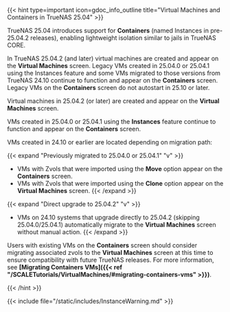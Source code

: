 &NewLine;

{{< hint type=important icon=gdoc_info_outline title="Virtual Machines and Containers in TrueNAS 25.04" >}}

TrueNAS 25.04 introduces support for **Containers** (named Instances in pre-25.04.2 releases), enabling lightweight isolation similar to jails in TrueNAS CORE.

In TrueNAS 25.04.2 (and later) virtual machines are created and appear on the **Virtual Machines** screen.
Legacy VMs created in 25.04.0 or 25.04.1 using the Instances feature and some VMs migrated to those versions from TrueNAS 24.10 continue to function and appear on the **Containers** screen.
Legacy VMs on the **Containers** screen do not autostart in 25.10 or later.

Virtual machines in 25.04.2 (or later) are created and appear on the **Virtual Machines** screen.

VMs created in 25.04.0 or 25.04.1 using the **Instances** feature continue to function and appear on the **Containers** screen.

VMs created in 24.10 or earlier are located depending on migration path:

{{< expand "Previously migrated to 25.04.0 or 25.04.1" "v" >}}
- VMs with Zvols that were imported using the **Move** option appear on the **Containers** screen.
- VMs with Zvols that were imported using the **Clone** option appear on the **Virtual Machines** screen.
{{< /expand >}}

{{< expand "Direct upgrade to 25.04.2" "v" >}}
- VMs on 24.10 systems that upgrade directly to 25.04.2 (skipping 25.04.0/25.04.1) automatically migrate to the **Virtual Machines** screen without manual action.
{{< /expand >}}

Users with existing VMs on the **Containers** screen should consider migrating associated zvols to the **Virtual Machines** screen at this time to ensure compatibility with future TrueNAS releases.
For more information, see **[Migrating Containers VMs]({{< ref "/SCALETutorials/VirtualMachines/#migrating-containers-vms" >}})**.

{{< /hint >}}

{{< include file="/static/includes/InstanceWarning.md" >}}
